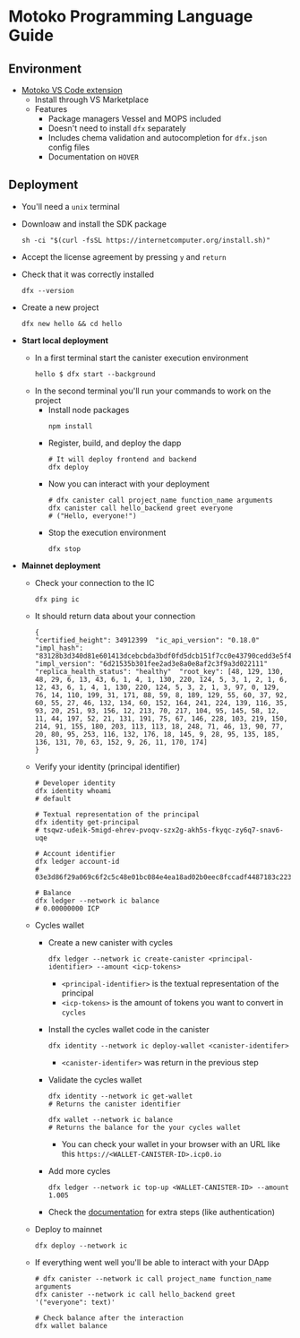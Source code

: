 # Motoko Programming Language Guide

## Environment

-   [Motoko VS Code extension](https://github.com/dfinity/vscode-motoko)
    -   Install through VS Marketplace
    -   Features
        -   Package managers Vessel and MOPS included
        -   Doesn't need to install `dfx` separately
        -   Includes chema validation and autocompletion for `dfx.json` config files
        -   Documentation on `HOVER`

## Deployment

-   You'll need a `unix` terminal
-   Downloaw and install the SDK package
    ```Shell
    sh -ci "$(curl -fsSL https://internetcomputer.org/install.sh)"
    ```
-   Accept the license agreement by pressing `y` and `return`
-   Check that it was correctly installed
    ```Shell
    dfx --version
    ```
-   Create a new project
    ```Shell
    dfx new hello && cd hello
    ```
-   **Start local deployment**
    -   In a first terminal start the canister execution environment
        ```Shell
        hello $ dfx start --background
        ```
    -   In the second terminal you'll run your commands to work on the project
        -   Install node packages
            ```Shell
            npm install
            ```
        -   Register, build, and deploy the dapp
            ```Shell
            # It will deploy frontend and backend
            dfx deploy
            ```
        -   Now you can interact with your deployment
            ```Shell
            # dfx canister call project_name function_name arguments
            dfx canister call hello_backend greet everyone
            # ("Hello, everyone!")
            ```
        -   Stop the execution environment
            ```Shell
            dfx stop
            ```
-   **Mainnet deployment**

    -   Check your connection to the IC
        ```Shell
        dfx ping ic
        ```
    -   It should return data about your connection
        ```Shell
        {
        "certified_height": 34912399  "ic_api_version": "0.18.0"  "impl_hash": "83128b3d340d81e601413dcebcbda3bdf0fd5dcb151f7cc0e43790cedd3e5f40"  "impl_version": "6d21535b301fee2ad3e8a0e8af2c3f9a3d022111"  "replica_health_status": "healthy"  "root_key": [48, 129, 130, 48, 29, 6, 13, 43, 6, 1, 4, 1, 130, 220, 124, 5, 3, 1, 2, 1, 6, 12, 43, 6, 1, 4, 1, 130, 220, 124, 5, 3, 2, 1, 3, 97, 0, 129, 76, 14, 110, 199, 31, 171, 88, 59, 8, 189, 129, 55, 60, 37, 92, 60, 55, 27, 46, 132, 134, 60, 152, 164, 241, 224, 139, 116, 35, 93, 20, 251, 93, 156, 12, 213, 70, 217, 104, 95, 145, 58, 12, 11, 44, 197, 52, 21, 131, 191, 75, 67, 146, 228, 103, 219, 150, 214, 91, 155, 180, 203, 113, 113, 18, 248, 71, 46, 13, 90, 77, 20, 80, 95, 253, 116, 132, 176, 18, 145, 9, 28, 95, 135, 185, 136, 131, 70, 63, 152, 9, 26, 11, 170, 174]
        }
        ```
    -   Verify your identity (principal identifier)

        ```Shell
        # Developer identity
        dfx identity whoami
        # default

        # Textual representation of the principal
        dfx identity get-principal
        # tsqwz-udeik-5migd-ehrev-pvoqv-szx2g-akh5s-fkyqc-zy6q7-snav6-uqe

        # Account identifier
        dfx ledger account-id
        # 03e3d86f29a069c6f2c5c48e01bc084e4ea18ad02b0eec8fccadf4487183c223

        # Balance
        dfx ledger --network ic balance
        # 0.00000000 ICP
        ```

    -   Cycles wallet

        -   Create a new canister with cycles
            ```Shell
            dfx ledger --network ic create-canister <principal-identifier> --amount <icp-tokens>
            ```
            -   `<principal-identifier>` is the textual representation of the principal
            -   `<icp-tokens>` is the amount of tokens you want to convert in `cycles`
        -   Install the cycles wallet code in the canister
            ```Shell
            dfx identity --network ic deploy-wallet <canister-identifer>
            ```
            -   `<canister-identifer>` was return in the previous step
        -   Validate the cycles wallet

            ```Shell
            dfx identity --network ic get-wallet
            # Returns the canister identifier

            dfx wallet --network ic balance
            # Returns the balance for the your cycles wallet
            ```

            -   You can check your wallet in your browser with an URL like this `https://<WALLET-CANISTER-ID>.icp0.io`

        -   Add more cycles

            ```Shell
            dfx ledger --network ic top-up <WALLET-CANISTER-ID> --amount 1.005
            ```

        -   Check the [documentation](https://internetcomputer.org/docs/current/developer-docs/setup/deploy-mainnet) for extra steps (like authentication)

    -   Deploy to mainnet
        ```Shell
        dfx deploy --network ic
        ```
    -   If everything went well you'll be able to interact with your DApp

        ```Shell
        # dfx canister --network ic call project_name function_name arguments
        dfx canister --network ic call hello_backend greet '("everyone": text)'

        # Check balance after the interaction
        dfx wallet balance
        ```
